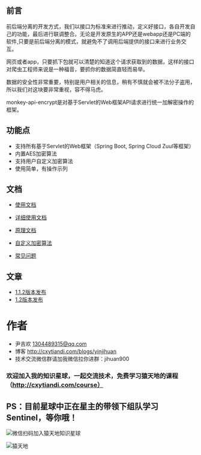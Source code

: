 ## 前言

前后端分离的开发方式，我们以接口为标准来进行推动，定义好接口，各自开发自己的功能，最后进行联调整合。无论是开发原生的APP还是webapp还是PC端的软件,只要是前后端分离的模式，就避免不了调用后端提供的接口来进行业务交互。

网页或者app，只要抓下包就可以清楚的知道这个请求获取到的数据，这样的接口对爬虫工程师来说是一种福音，要抓你的数据简直轻而易举。

数据的安全性非常重要，特别是用户相关的信息，稍有不慎就会被不法分子盗用，所以我们对这块要非常重视，容不得马虎。

monkey-api-encrypt是对基于Servlet的Web框架API请求进行统一加解密操作的框架。

## 功能点

- 支持所有基于Servlet的Web框架（Spring Boot, Spring Cloud Zuul等框架）
- 内置AES加密算法
- 支持用户自定义加密算法
- 使用简单，有操作示列

## 文档

- [使用文档](https://github.com/yinjihuan/monkey-api-encrypt/wiki/%E4%BD%BF%E7%94%A8%E6%96%87%E6%A1%A3)

- [详细使用文档](https://github.com/yinjihuan/monkey-api-encrypt/wiki/%E8%AF%A6%E7%BB%86%E9%85%8D%E7%BD%AE%E4%BD%BF%E7%94%A8)

- [原理文档](https://github.com/yinjihuan/monkey-api-encrypt/wiki/%E5%8E%9F%E7%90%86%E6%96%87%E6%A1%A3)

- [自定义加密算法](https://github.com/yinjihuan/monkey-api-encrypt/wiki/%E8%87%AA%E5%AE%9A%E4%B9%89%E5%8A%A0%E5%AF%86%E7%AE%97%E6%B3%95)

- [常见问题](https://github.com/yinjihuan/monkey-api-encrypt/wiki/%E5%B8%B8%E8%A7%81%E9%97%AE%E9%A2%98)

## 文章
- [1.1.2版本发布](https://mp.weixin.qq.com/s/JJFxbkb9HtVMECByvMJ4Gg)
- [1.2版本发布](https://mp.weixin.qq.com/s/TbTr44Hc9gkJB40L9eHHYQ)


# 作者
- 尹吉欢 1304489315@qq.com
- 博客 http://cxytiandi.com/blogs/yinjihuan
- 技术交流微信群请加我微信拉你进群：jihuan900

### 欢迎加入我的知识星球，一起交流技术，免费学习猿天地的课程（http://cxytiandi.com/course）

## PS：目前星球中正在星主的带领下组队学习Sentinel，等你哦！

![微信扫码加入猿天地知识星球](https://upload-images.jianshu.io/upload_images/2685774-b11318670c1457fa.jpeg?imageMogr2/auto-orient/strip%7CimageView2/2/w/1240)

![猿天地](https://upload-images.jianshu.io/upload_images/2685774-17a60e1ead7fd232.png?imageMogr2/auto-orient/strip%7CimageView2/2/w/1240)
